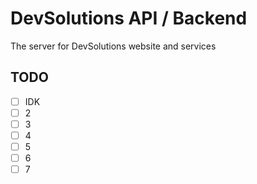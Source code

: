 # DevSolutions API / Backend

The server for DevSolutions website and services

## TODO
-[ ] IDK
-[ ] 2
-[ ] 3
-[ ] 4
-[ ] 5
-[ ] 6
-[ ] 7
